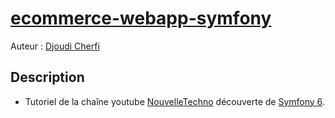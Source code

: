 # [ecommerce-webapp-symfony](https://github.com/djoudi-cherfi/ecommerce-webapp-symfony)

Auteur : [Djoudi Cherfi](https://github.com/djoudi-cherfi)

## Description

- Tutoriel de la chaîne youtube [NouvelleTechno](https://www.youtube.com/c/NouvelleTechno) découverte de [Symfony 6](https://www.youtube.com/playlist?list=PLBq3aRiVuwyzI0MT4LhvwqkVenz5pF_DM).
